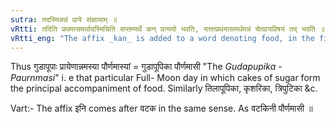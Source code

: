 ```yaml
---
sutra: तदस्मिन्नन्नं प्राये संज्ञायाम् ॥
vRtti: तदिति प्रथमासमर्थादस्मिन्निति सप्तम्यर्थे कन् प्रत्ययो भवति, यत्तत्प्रथमासमर्थमन्नं चेत्प्रायविषयं तद् भवति ॥
vRtti_eng: "The affix _kan_ is added to a word denoting food, in the first case in construction, in the sense of "this is the principal food on this particular occasion", when the whole word so formed is a Name."
---
```

Thus गुडापूपाः प्रायेणान्नमस्या पौर्णमास्यां = गुडापूपिका पौर्णमासी "The _Gudapupika_ - _Paurnmasi_" i. e that particular Full- Moon day in which cakes of sugar form the principal accompaniment of food. Similarly तिलापूपिका, कृशरिका, त्रिपुटिका &c.

Vart:- The affix इनि comes after वटक in the same sense. As वटकिनी पौर्णमासी ॥
